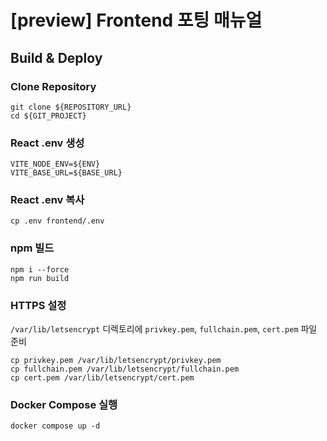 # [preview] Frontend 포팅 매뉴얼

## Build & Deploy

### Clone Repository

```
git clone ${REPOSITORY_URL}
cd ${GIT_PROJECT}
```

### React .env 생성

```
VITE_NODE_ENV=${ENV}
VITE_BASE_URL=${BASE_URL}
```

### React .env 복사

```
cp .env frontend/.env
```

### npm 빌드

```
npm i --force
npm run build
```

### HTTPS 설정

`/var/lib/letsencrypt` 디렉토리에 `privkey.pem`, `fullchain.pem`, `cert.pem` 파일 준비

```
cp privkey.pem /var/lib/letsencrypt/privkey.pem
cp fullchain.pem /var/lib/letsencrypt/fullchain.pem
cp cert.pem /var/lib/letsencrypt/cert.pem
```

### Docker Compose 실행

```
docker compose up -d
```

